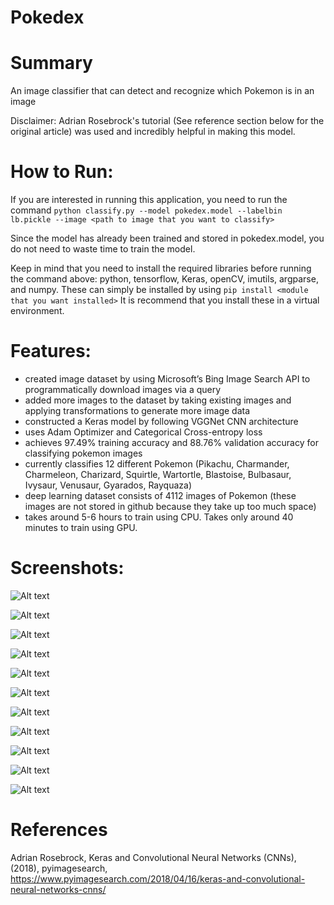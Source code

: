 # Pokedex

# Summary
An image classifier that can detect and recognize which Pokemon is in an image

Disclaimer: Adrian Rosebrock's tutorial (See reference section below for the original article) was used and incredibly helpful in making this model.

# How to Run:
If you are interested in running this application, you need to run the command 
`python classify.py --model pokedex.model --labelbin lb.pickle --image <path to image that you want to classify>`

Since the model has already been trained and stored in pokedex.model, you do not need to waste time to train the model.

Keep in mind that you need to install the required libraries before running the command above: python, tensorflow, Keras, openCV, imutils, argparse, and numpy. These can simply be installed by using `pip install <module that you want installed>`
It is recommend that you install these in a virtual environment.

# Features:
- created image dataset by using Microsoft’s Bing Image Search API to programmatically download images via a query
- added more images to the dataset by taking existing images and applying transformations to generate more image data
- constructed a Keras model by following VGGNet CNN architecture
- uses Adam Optimizer and Categorical Cross-entropy loss
- achieves 97.49% training accuracy and 88.76% validation accuracy for classifying pokemon images
- currently classifies 12 different Pokemon (Pikachu, Charmander, Charmeleon, Charizard, Squirtle, Wartortle, Blastoise, Bulbasaur, Ivysaur, Venusaur, Gyarados, Rayquaza)
- deep learning dataset consists of 4112 images of Pokemon (these images are not stored in github because they take up too much space)
- takes around 5-6 hours to train using CPU. Takes only around 40 minutes to train using GPU.

# Screenshots:
![Alt text](/screenshots/train.PNG)

![Alt text](/screenshots/plot.png)

![Alt text](/screenshots/pikachu.PNG)

![Alt text](/screenshots/pikachu2.png)

![Alt text](/screenshots/pikachu3.png)

![Alt text](/screenshots/charmander.PNG)

![Alt text](/screenshots/charmander2.PNG)

![Alt text](/screenshots/charizard.png)

![Alt text](/screenshots/venusaur.png)

![Alt text](/screenshots/blastoise.png)

![Alt text](/screenshots/gyarados.png)

# References
Adrian Rosebrock, Keras and Convolutional Neural Networks (CNNs), (2018), pyimagesearch, https://www.pyimagesearch.com/2018/04/16/keras-and-convolutional-neural-networks-cnns/
